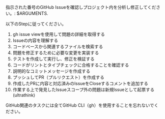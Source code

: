 指示された番号のGitHub Issueを確認しプロジェクト内を分析し修正してください。: $ARGUMENTS.

以下のStepに従ってください。

1. gh issue viewを使用して問題の詳細を取得する
2. Issueの内容を理解する
3. コードベースから関連するファイルを検索する
4. 問題を修正するために必要な変更を実装する
5. テストを作成して実行し、修正を検証する
6. コードがリントとタイプチェックに合格することを確認する
7. 説明的なコミットメッセージを作成する
8. プッシュしてPR（プルリクエスト）を作成する
9. 作成したPRに内容と対応済みのIssueをCloseするコメントを追加する
10. 作業する上で発見したIssueスコープ外の問題は新規Issueとして起票する(ultrathink)

GitHub関連のタスクには全てGitHub CLI（gh）を使用することを忘れないでください。